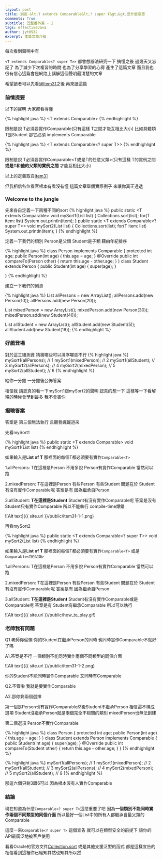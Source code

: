 ```yaml
---
layout: post
title: 到底 &lt;T extends Comparable&lt;? super T&gt;&gt;是什麼意思
comments: True 
subtitle: 泛型番外篇 - 2
tags: effectiveJava
author: jyt0532
excerpt: 本篇文章介紹
---
```


每次看到聲明中有

`<T extends Comparable<? super T>>` 都會想辦法研究一下 搞懂之後 過幾天又忘記了 為了減少下次複習的時間 也為了分享學習的心得 產生了這篇文章 而且我也很有信心這篇會是網路上講解這個聲明最清楚的文章

希望讀者可以先看過[Item31](/2018/12/01/generics/)之後 再來讀這篇

### 前情提要

以下的聲明 大家都看得懂

{% highlight java %}
<T extends Comparable<T>>
{% endhighlight %}

限制是說 T必須要實作Comparable<T>(只有這樣 T之間才能互相比大小) 比如具體類T是Student 那它必須 implements Comparable<Student>

{% highlight java %}
<T extends Comparable<? super T>>
{% endhighlight %}

限制是說 T必須要實作Comparable<T或是T的任意父類>(只有這樣 T的實例之間 **或是T和他的父類的實例之間** 才能互相比大小)

以上的定義取自[Item31](/2018/12/16/use-bounded-wildcards-to-increase-api-flexibility/)

但我相信各位看官根本有看沒有懂 這篇文章舉個實際例子 來讓你真正通透

### Welcome to the jungle

先來各自定義一下兩種不同的sort
{% highlight java %}
public static <T extends Comparable<T>> void mySort1(List<T> list)
{
  Collections.sort(list);
  for(T item: list) System.out.println(item);
}
public static <T extends Comparable<? super T>> void mySort2(List<T> list)
{
  Collections.sort(list);
  for(T item: list) System.out.println(item);
}
{% endhighlight %}

定義一下我們的類別 Person是父類 Student是子類 藉由年紀排序

{% highlight java %}
class Person implements Comparable<Person>
{
  protected int age;
  public Person(int age)
  {
    this.age = age;
  }
  @Override
  public int compareTo(Person other)
  {
    return this.age - other.age;
  }
}
class Student extends Person
{
  public Student(int age) {
    super(age);
  }

}
{% endhighlight %}

建立一下我們的側資

{% highlight java %}
List<Person> allPersons = new ArrayList<Person>();
allPersons.add(new Person(10));
allPersons.add(new Person(20));

List<Person> mixedPerson = new ArrayList<Person>();
mixedPerson.add(new Person(30));
mixedPerson.add(new Student(40));

List<Student> allStudent = new ArrayList<Student>();
allStudent.add(new Student(5));
allStudent.add(new Student(18));
{% endhighlight %}

### 好戲登場

對於這三組測資 猜猜哪些可以排序哪些不行
{% highlight java %}
mySort1(allPersons);  // 1
mySort1(mixedPerson); // 2
mySort1(allStudent);  // 3 
mySort2(allPersons);  // 4
mySort2(mixedPerson); // 5
mySort2(allStudent);  // 6
{% endhighlight %}

給你一分鐘 一分鐘後公佈答案 

相信我 請認真的看一下mySort1跟mySort2的聲明 認真的想一下 這樣等一下看解釋的時候會學到最多 我不會害你

### 揭曉答案

答案是 第三個無法執行 且聽我娓娓道來

先看mySort1 

{% highlight java %}
public static <T extends Comparable<T>> void mySort1(List<T> list)
{% endhighlight %}

如果輸入是**List of T** 那裡面的每個T都必須要有實作`Comparable<T>`

1.allPersons: T在這裡是Person 不用多說 Person有實作Comparable<Person> 當然可以跑

2.mixedPerson: T在這裡是Person 有些Person 有些Student 問題在於 Student有沒有實作Comparable<Person>呢 答案是有 因為繼承自Person

3.allStudent: **T在這裡是Student** Student有沒有實作Comparable<Student>呢 答案是沒有 Student只有實作Comparable<Person> 所以不能執行 compile-time爆錯

![Alt text]({{ site.url }}/public/item31-1-1.png)

再看mySort2

{% highlight java %}
public static <T extends Comparable<? super T>> void mySort2(List<T> list)
{% endhighlight %}

如果輸入是**List of T** 那裡面的每個T都必須要有實作`Comparable<T>` 或是`Comparable<T的父類>`

1.allPersons: T在這裡是Person 不用多說 Person有實作Comparable<Person> 當然可以跑

2.mixedPerson: T在這裡是Person 有些Person 有些Student 問題在於 Student有沒有實作Comparable<Person>呢 答案是有 因為繼承自Person

3.allStudent: **T在這裡是Student** Student有沒有實作Comparable<Student>或是Comparable<Person>呢 答案是有 Student有繼承Comparable<Person> 所以可以執行


![Alt text]({{ site.url }}/public/how_to_play.gif)

### 老師我有問題

Q1.老師你偷懶 你的Student在繼承Person的同時 也同時實作Comparable<Student>不就好了嗎

A1.答案是不行 一個類別不能同時實作兩個不同類型的同個介面

![Alt text]({{ site.url }}/public/item31-1-2.png)

你的Student不能同時實作Comparable<Student> 又同時有Comparable<Person>

Q2.不管啦 我就是要實作Comparable<Student>

A2.那你剩兩個選擇 

第一個是Person也有實作Comparable<Person>然後Student不繼承Person 相信這不構成選項 Student沒繼承Person就是兩個完全不相關的類別 mixedPerson也無法創建

第二個選項 Person不實作Comparable<Person>

{% highlight java %}
class Person
{
  protected int age;
  public Person(int age)
  {
    this.age = age;
  }
}
class Student extends Person implements Comparable<Student>
{
  public Student(int age) {
    super(age);
  }
  @Override
  public int compareTo(Student other)
  {
    return this.age - other.age;
  }
}
{% endhighlight %}

{% highlight java %}
mySort1(allPersons);  // 1
mySort1(mixedPerson); // 2
mySort1(allStudent);  // 3
mySort2(allPersons);  // 4
mySort2(mixedPerson); // 5
mySort2(allStudent);  // 6
{% endhighlight %}

那這六個只剩3跟6可以 因為根本沒有人實作Comparable<Person>

### 結論


現在知道為什麼`Comparable<? super T>`這麼重要了吧 因為**一個類別不能同時實作兩個不同類型的同個介面** 
所以最好一個List中的所有人都繼承自最父類的Comparable 

這麼一來`Comparable<? super T>` 這個宣告 就可以在類型安全的前提下 讓你的API最廣泛地被客戶使用

看看Oracle的官方文件[Collection.sort](https://docs.oracle.com/javase/6/docs/api/java/util/Collections.html#sort) 或是其他支援泛型的函式 都是這樣宣告的 相信看到這裡你已經知其然也知其所以然

